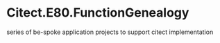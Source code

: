 # Citect.E80.FunctionGenealogy

series of be-spoke application projects to support citect implementation

